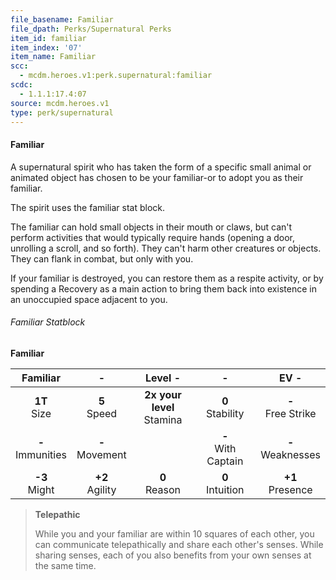 ```yaml
---
file_basename: Familiar
file_dpath: Perks/Supernatural Perks
item_id: familiar
item_index: '07'
item_name: Familiar
scc:
  - mcdm.heroes.v1:perk.supernatural:familiar
scdc:
  - 1.1.1:17.4:07
source: mcdm.heroes.v1
type: perk/supernatural
---
```


#### Familiar

A supernatural spirit who has taken the form of a specific small animal or animated object has chosen to be your familiar-or to adopt you as their familiar.

The spirit uses the familiar stat block.

The familiar can hold small objects in their mouth or claws, but can't perform activities that would typically require hands (opening a door, unrolling a scroll, and so forth). They can't harm other creatures or objects. They can flank in combat, but only with you.

If your familiar is destroyed, you can restore them as a respite activity, or by spending a Recovery as a main action to bring them back into existence in an unoccupied space adjacent to you.

###### Familiar Statblock

**Familiar**

|       Familiar        |          -          |            Level -             |            -            |          EV -          |
| :-------------------: | :-----------------: | :----------------------------: | :---------------------: | :--------------------: |
|   **1T**<br/> Size    |  **5**<br/> Speed   | **2x your level**<br/> Stamina |  **0**<br/> Stability   | **-**<br/> Free Strike |
| **-**<br/> Immunities | **-**<br/> Movement |                                | **-**<br/> With Captain | **-**<br/> Weaknesses  |
|   **-3**<br/> Might   | **+2**<br/> Agility |       **0**<br/> Reason        |  **0**<br/> Intuition   |  **+1**<br/> Presence  |

<!-- -->
> **Telepathic**
>
> While you and your familiar are within 10 squares of each other, you can communicate telepathically and share each other's senses. While sharing senses, each of you also benefits from your own senses at the same time.
